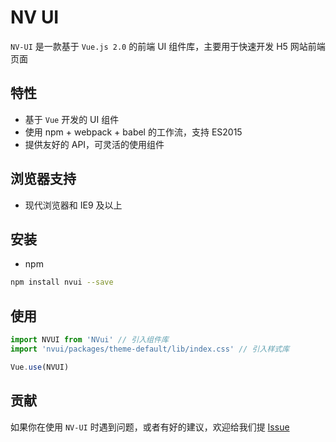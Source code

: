 # NV UI

`NV-UI` 是一款基于 `Vue.js 2.0` 的前端 UI 组件库，主要用于快速开发 H5 网站前端页面


## 特性

- 基于 `Vue` 开发的 UI 组件
- 使用 npm + webpack + babel 的工作流，支持 ES2015
- 提供友好的 API，可灵活的使用组件

## 浏览器支持

- 现代浏览器和 IE9 及以上

## 安装

- npm 

```bash
npm install nvui --save
```

## 使用

```js
import NVUI from 'NVui' // 引入组件库
import 'nvui/packages/theme-default/lib/index.css' // 引入样式库

Vue.use(NVUI)
```

## 贡献

如果你在使用 `NV-UI` 时遇到问题，或者有好的建议，欢迎给我们提 [Issue](https://github.com/zj0715zh/nvui/issues)

